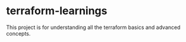 # terraform-learnings
This project is for understanding all the terraform basics and advanced concepts.
